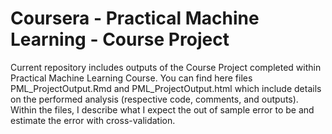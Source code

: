 # Coursera - Practical Machine Learning - Course Project
Current repository includes outputs of the Course Project completed within Practical Machine Learning Course.
You can find here files PML_ProjectOutput.Rmd and PML_ProjectOutput.html which include details on the performed analysis (respective code, comments, and outputs).
Within the files, I describe what I expect the out of sample error to be and estimate the error with cross-validation.
